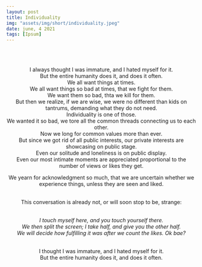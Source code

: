 ```yaml
---
layout: post
title: Individuality
img: "assets/img/short/individuality.jpeg"
date: june, 4 2021
tags: [Ipsum]
---
```

 
<br><br>
<div align="center">



I always thought I was immature, and I hated myself for it.<br>
But the entire humanity does it, and does it often.<br>
We all want things at times.<br>
We all want things so bad at times, that we fight for them.<br>
We want them so bad, thta we kill for them. <br>
But then we realize, if we are wise, we were no different than kids on tantrums, demanding what they do not need.<br>
Individuality is one of those.<br>
We wanted it so bad, we tore all the common threads connecting us to each other.<br>
Now we long for common values more than ever.<br>
But since we got rid of all public interests, our private interests are showcasing on public stage.<br>
Even our solitude and loneliness is on public display.<br>
Even our most intimate moments are appreciated proportional to the number of views or likes they get.<br> 

We yearn for acknowledgment so much, that we are uncertain whether we experience things, unless they are seen and liked.<br><br>

This conversation is already not, or will soon stop to be, strange:<br><br>
  
<em>I touch myself here, and you touch yourself there.<br>
We then split the screen; I take half, and give you the other half.<br>
We will decide how fulfilling it was after we count the likes. Ok bae? </em><br><br>
  
I thought I was immature, and I hated myself for it.<br>
But the entire humanity does it, and does it often.<br>

</div>
<br><br>
<br><br>
<br><br>
<br><br>
<br><br>
<br><br>
